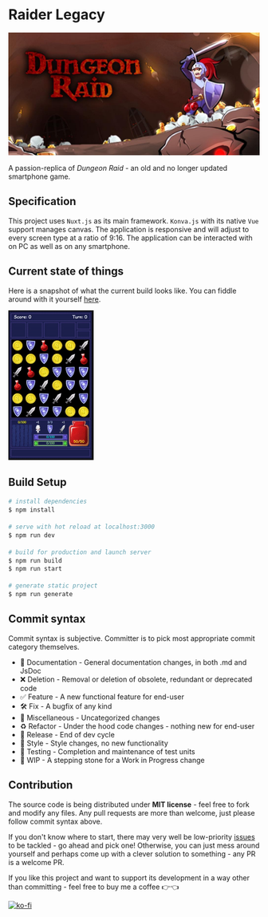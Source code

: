 # Raider Legacy

![header-banner](https://raw.githubusercontent.com/SugarF0x/raider/master/git/header-banner.jpg)

A passion-replica of _Dungeon Raid_ - an old and no longer updated smartphone game.

## Specification

This project uses `Nuxt.js` as its main framework. `Konva.js` with its native `Vue` support manages canvas.
The application is responsive and will adjust to every screen type at a ratio of 9:16.
The application can be interacted with on PC as well as on any smartphone.

## Current state of things

Here is a snapshot of what the current build looks like.
You can fiddle around with it yourself [here](http://raid.sugarfox.ru).

![snippet.gif](https://raw.githubusercontent.com/SugarF0x/raider/master/git/snippet.gif)

## Build Setup

```bash
# install dependencies
$ npm install

# serve with hot reload at localhost:3000
$ npm run dev

# build for production and launch server
$ npm run build
$ npm run start

# generate static project
$ npm run generate
```

## Commit syntax 

Commit syntax is subjective. Committer is to pick most appropriate commit category themselves.

* :blue_book: Documentation - General documentation changes, in both .md and JsDoc
* :x: Deletion - Removal or deletion of obsolete, redundant or deprecated code
* :white_check_mark: Feature - A new functional feature for end-user
* :hammer_and_wrench: Fix - A bugfix of any kind
* :corn: Miscellaneous - Uncategorized changes
* :recycle: Refactor - Under the hood code changes - nothing new for end-user
* :milky_way: Release - End of dev cycle
* :art: Style - Style changes, no new functionality
* :pill: Testing - Completion and maintenance of test units
* :construction: WIP - A stepping stone for a Work in Progress change

## Contribution

The source code is being distributed under **MIT license** - feel free to fork and modify any files.
Any pull requests are more than welcome, just please follow commit syntax above.

If you don't know where to start, there may very well be low-priority
[issues](https://github.com/SugarF0x/raider/issues) to be tackled - go ahead and pick one!
Otherwise, you can just mess around yourself and perhaps come up with a clever solution to something - any 
PR is a welcome PR.

If you like this project and want to support its development in a way other than committing - feel free 
to buy me a coffee :point_right::point_left:

[![ko-fi](https://www.ko-fi.com/img/githubbutton_sm.svg)](https://ko-fi.com/Z8Z72XA7P)
